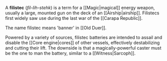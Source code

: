 A **filistec** (*fil-lih-stehk*) is a term for a [[Magic|magical]] energy weapon, usually a large, mounted gun on the deck of an [[Airship|airship]]. Filistecs first widely saw use during the last war of the [[Carapa Republic]].

The name filistec means 'banner' in [[Old Duer]]. 

Powered by a variety of sources, filistec batteries are intended to assail and disable the [[Core engine|cores]] of other vessels, effectively destabilizing and cutting their lift. The downside is that a magically-powerful caster must be the one to man the battery, similar to a [[Witness|Sarcoph]].
